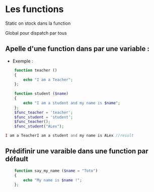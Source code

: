 Les functions 
===

Static on stock dans la function 

Global pour dispatch par tous 

## Apelle d'une function dans par une variable :

- Exemple  :

```PHP
    function teacher ()
    {
        echo "I am a Teacher";
    };
    
    function student ($name)
    {
        echo "I am a student and my name is $name";
    };
    $func_teacher = 'teacher';
    $func_student = 'student';
    $func_teacher();
    $func_student("ALex");
```

```PHP
I am a TeacherI am a student and my name is ALex //result
```
## Prédifinir une varaible dans une function par défault 

```PHP
    function say_my_name ($name = "Toto")
    {
        echo "My name is $name !";
    };
```